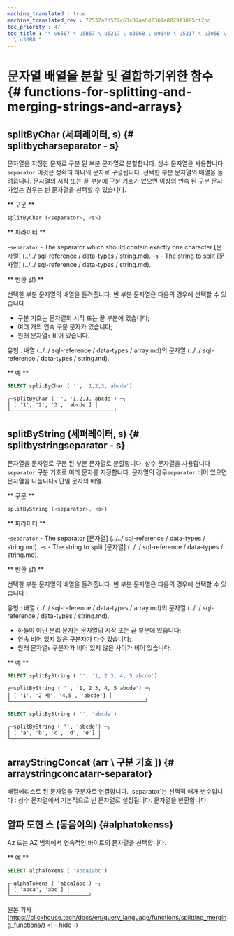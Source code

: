 ```yaml
---
machine_translated : true
machine_translated_rev : 72537a2d527c63c07aa5d2361a8829f3895cf2bd
toc_priority : 47
toc_title : "\ u6587 \ u5B57 \ u5217 \ u3068 \ u914D \ u5217 \ u306E \ u5206 \ u5272 \ u3068 \ u30DE \ u30FC \
  \ u30B8 "
---
```


# 문자열 배열을 분할 및 결합하기위한 함수 {# functions-for-splitting-and-merging-strings-and-arrays}

## splitByChar (세퍼레이터, s) {# splitbycharseparator - s}

문자열을 지정한 문자로 구분 된 부분 문자열로 분할합니다. 상수 문자열을 사용합니다`separator` 이것은 정확히 하나의 문자로 구성됩니다.
선택한 부분 문자열의 배열을 돌려줍니다. 문자열의 시작 또는 끝 부분에 구분 기호가 있으면 이상의 연속 된 구분 문자가있는 경우는 빈 문자열을 선택할 수 있습니다.

** 구문 **

```sql
splitByChar (<separator>, <s>)
```

** 파라미터 **

-`separator` - The separator which should contain exactly one character [문자열] (../../ sql-reference / data-types / string.md).
-`s` - The string to split [문자열] (../../ sql-reference / data-types / string.md).

** 반환 값) **

선택한 부분 문자열의 배열을 돌려줍니다. 빈 부분 문자열은 다음의 경우에 선택할 수 있습니다 :

- 구분 기호는 문자열의 시작 또는 끝 부분에 있습니다;
- 여러 개의 연속 구분 문자가 있습니다;
- 원래 문자열`s` 비어 있습니다.

유형 : 배열 (../../ sql-reference / data-types / array.md)의 문자열 (../../ sql-reference / data-types / string.md).

** 예 **

```sql
SELECT splitByChar ( '', '1,2,3, abcde')
```

```text
┌─splitByChar ( '', '1,2,3, abcde') ─┐
│ [ '1', '2', '3', 'abcde'] │
└─────────────────────────────────┘
```

## splitByString (세퍼레이터, s) {# splitbystringseparator - s}

문자열을 문자열로 구분 된 부분 문자열로 분할합니다. 상수 문자열을 사용합니다`separator` 구분 기호로 여러 문자를 지정합니다. 문자열의 경우`separator` 비어 있으면 문자열을 나눕니다`s` 단일 문자의 배열.

** 구문 **

```sql
splitByString (<separator>, <s>)
```

** 파라미터 **

-`separator` - The separator [문자열] (../../ sql-reference / data-types / string.md).
-`s` - The string to split [문자열] (../../ sql-reference / data-types / string.md).

** 반환 값) **

선택한 부분 문자열의 배열을 돌려줍니다. 빈 부분 문자열은 다음의 경우에 선택할 수 있습니다 :

유형 : 배열 (../../ sql-reference / data-types / array.md)의 문자열 (../../ sql-reference / data-types / string.md).

- 하늘이 아닌 분리 문자는 문자열의 시작 또는 끝 부분에 있습니다;
- 연속 비어 있지 않은 구분자가 다수 있습니다;
- 원래 문자열`s` 구분자가 비어 있지 않은 사이가 비어 있습니다.

** 예 **

```sql
SELECT splitByString ( '', '1, 2 3, 4, 5 abcde')
```

```text
┌─splitByString ( '', '1, 2 3, 4, 5 abcde') ─┐
│ [ '1', '2 세', '4,5', 'abcde'] │
└───────────────────────────────────────────┘
```

```sql
SELECT splitByString ( '', 'abcde')
```

```text
┌─splitByString ( '', 'abcde') ─┐
│ [ 'a', 'b', 'c', 'd', 'e'] │
└────────────────────────────┘
```

## arrayStringConcat (arr \ 구분 기호 \]) {# arraystringconcatarr-separator}

배열에리스트 된 문자열을 구분자로 연결합니다. 'separator'는 선택적 매개 변수입니다 : 상수 문자열에서 기본적으로 빈 문자열로 설정됩니다.
문자열을 반환합니다.

## 알파 도현 스 (동음이의) {#alphatokenss}

Az 또는 AZ 범위에서 연속적인 바이트의 문자열을 선택합니다.

** 예 **

```sql
SELECT alphaTokens ( 'abca1abc')
```

```text
┌─alphaTokens ( 'abca1abc') ─┐
│ [ 'abca', 'abc'] │
└─────────────────────────┘
```

원본 기사 (https://clickhouse.tech/docs/en/query_language/functions/splitting_merging_functions/) <! - hide ->
